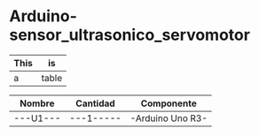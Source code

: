 # Arduino-sensor_ultrasonico_servomotor



| This | is   |
|------|------|
|   a  | table|


| Nombre |Cantidad |Componente      |
|--------|---------|----------------|
|---U1---|---1-----|-Arduino Uno R3-|
